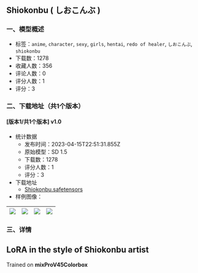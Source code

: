 ## Shiokonbu  ( しおこんぶ )
### 一、模型概述

- 标签：`anime`, `character`, `sexy`, `girls`, `hentai`, `redo of healer`, `しおこんぶ`, `shiokonbu`
- 下载数：1278
- 收藏人数：356
- 评论人数：0
- 评分人数：1
- 评分：3

### 二、下载地址（共1个版本）

#### [版本1/共1个版本] v1.0

- 统计数据
  - 发布时间：2023-04-15T22:51:31.855Z
  - 原始模型：SD 1.5
  - 下载数：1278
  - 评分人数：1
  - 评分：3
- 下载地址
  - [Shiokonbu.safetensors](https://civitai.com/api/download/models/46688)
- 样例图像：

| <img src="https://image.civitai.com/xG1nkqKTMzGDvpLrqFT7WA/0ce15c21-02cc-4d6b-ddcf-22686a68b000/width=450/505395.jpeg" /> | <img src="https://image.civitai.com/xG1nkqKTMzGDvpLrqFT7WA/ef42dea1-b9e2-4af0-79a5-afa6491e7a00/width=450/505391.jpeg" /> | <img src="https://image.civitai.com/xG1nkqKTMzGDvpLrqFT7WA/3256eeb8-0fab-4204-4d72-f88d8c3ffb00/width=450/505389.jpeg" /> | <img src="https://image.civitai.com/xG1nkqKTMzGDvpLrqFT7WA/ed694f6e-c686-47e1-95e4-47790e5d4000/width=450/505388.jpeg" /> |
| ---- | ---- | ---- | ---- |


### 三、详情
<h2>LoRA in the style of Shiokonbu artist</h2><p></p><p>Trained on <strong>mixProV45Colorbox</strong></p>